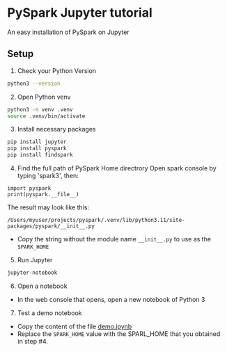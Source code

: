 # PySpark Jupyter tutorial
An easy installation of PySpark on Jupyter
## Setup
1. Check your Python Version
```bash
python3 --version
```
2. Open Python venv
```bash
python3 -m venv .venv
source .venv/bin/activate
```
3. Install necessary packages
```bash
pip install jupyter
pip install pyspark
pip install findspark
```
4. Find the full path of PySpark Home directrory
Open spark console by typing 'spark3', then:
```spark
import pyspark
print(pyspark.__file__)
```
The result may look like this:
```
/Users/myuser/projects/pyspark/.venv/lib/python3.11/site-packages/pyspark/__init__.py
```
- Copy the string without the module name `__init__.py` to use as the `SPARK_HOME`

5. Run Jupyter
```bash
jupyter-notebook
```
6. Open a notebook
- In the web console that opens, open a new notebook of Python 3
7. Test a demo notebook
- Copy the content of the file [demo.ipynb](https://github.com/ransilberman/pyspark-jupyter-tutorial/blob/main/demo.ipynb)
- Replace the `SPARK_HOME` value with the SPARL_HOME that you obtained in step #4.

